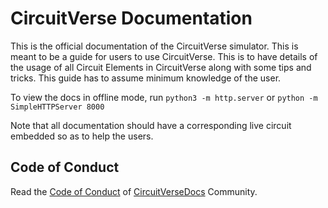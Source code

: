# CircuitVerse Documentation

This is the official documentation of the CircuitVerse simulator. This is meant to be a guide for users to use CircuitVerse. This is to have details of the usage of all Circuit Elements in CircuitVerse along with some tips and tricks. This guide has to assume minimum knowledge of the user. 

To view the docs in offline mode, run
`python3 -m http.server` or 
`python -m SimpleHTTPServer 8000` 

Note that all documentation should have a corresponding live circuit embedded so as to help the users. 

## Code of Conduct

Read the [Code of Conduct](./code-of-conduct.md) of [CircuitVerseDocs](https://docs.circuitverse.org) Community.
